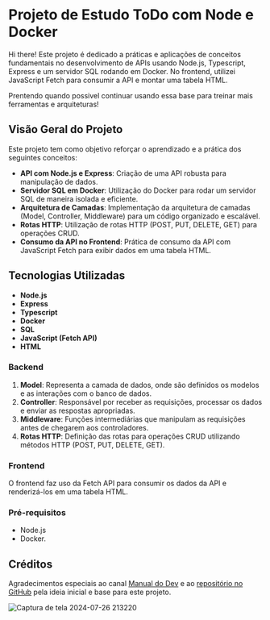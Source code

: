 # Projeto de Estudo ToDo com Node e Docker

Hi there! Este projeto é dedicado a práticas e aplicações de conceitos fundamentais no desenvolvimento de APIs usando Node.js, Typescript, Express e um servidor SQL rodando em Docker. No frontend, utilizei JavaScript Fetch para consumir a API e montar uma tabela HTML.

Prentendo quando possivel continuar usando essa base para treinar mais ferramentas e arquiteturas!

## Visão Geral do Projeto

Este projeto tem como objetivo reforçar o aprendizado e a prática dos seguintes conceitos:

- **API com Node.js e Express**: Criação de uma API robusta para manipulação de dados.
- **Servidor SQL em Docker**: Utilização do Docker para rodar um servidor SQL de maneira isolada e eficiente.
- **Arquitetura de Camadas**: Implementação da arquitetura de camadas (Model, Controller, Middleware) para um código organizado e escalável.
- **Rotas HTTP**: Utilização de rotas HTTP (POST, PUT, DELETE, GET) para operações CRUD.
- **Consumo da API no Frontend**: Prática de consumo da API com JavaScript Fetch para exibir dados em uma tabela HTML.

## Tecnologias Utilizadas

- **Node.js**
- **Express**
- **Typescript**
- **Docker**
- **SQL**
- **JavaScript (Fetch API)**
- **HTML**


### Backend

1. **Model**: Representa a camada de dados, onde são definidos os modelos e as interações com o banco de dados.
2. **Controller**: Responsável por receber as requisições, processar os dados e enviar as respostas apropriadas.
3. **Middleware**: Funções intermediárias que manipulam as requisições antes de chegarem aos controladores.
4. **Rotas HTTP**: Definição das rotas para operações CRUD utilizando métodos HTTP (POST, PUT, DELETE, GET).

### Frontend

O frontend faz uso da Fetch API para consumir os dados da API e renderizá-los em uma tabela HTML.


### Pré-requisitos

- Node.js
- Docker.

## Créditos

Agradecimentos especiais ao canal [Manual do Dev](https://www.youtube.com/@ManualdoDev) e ao [repositório no GitHub](https://github.com/manualdodev) pela ideia inicial e base para este projeto.

![Captura de tela 2024-07-26 213220](https://github.com/user-attachments/assets/7b8c1c27-173f-478f-9e39-29e9511d8911)


